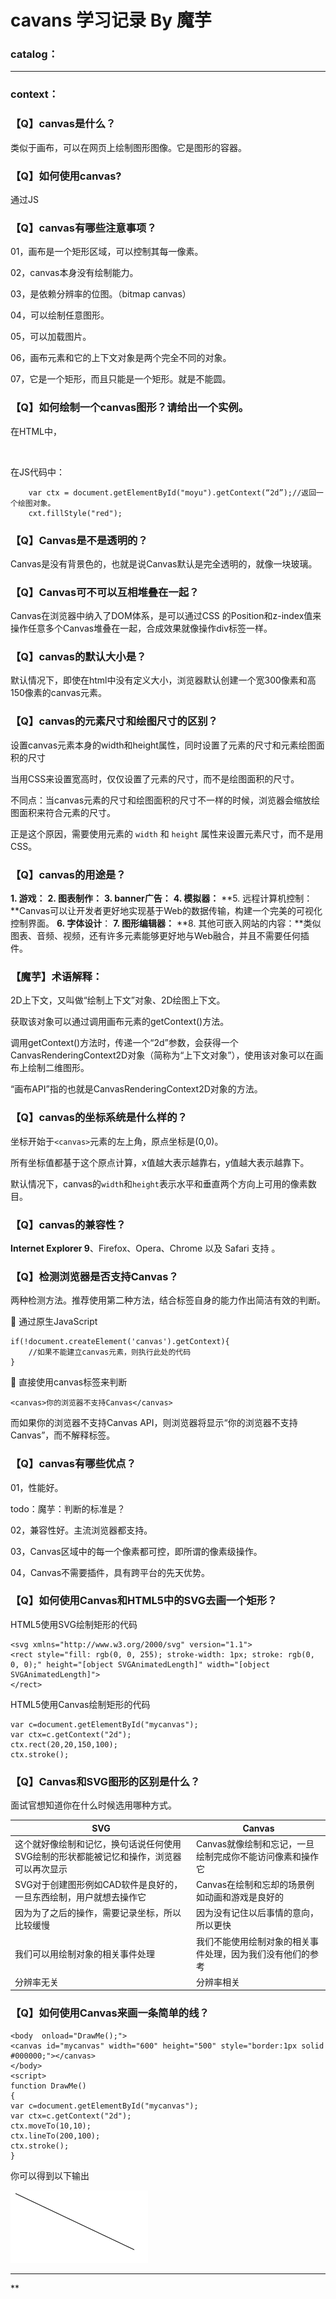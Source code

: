 # cavans 学习记录 By 魔芋



### catalog：











---



### context：



### 【Q】canvas是什么？

类似于画布，可以在网页上绘制图形图像。它是图形的容器。

### 【Q】如何使用canvas?

通过JS



### 【Q】canvas有哪些注意事项？

01，画布是一个矩形区域，可以控制其每一像素。

02，canvas本身没有绘制能力。

03，是依赖分辨率的位图。（bitmap canvas）

04，可以绘制任意图形。

05，可以加载图片。

06，画布元素和它的上下文对象是两个完全不同的对象。

07，它是一个矩形，而且只能是一个矩形。就是不能圆。





### 【Q】如何绘制一个canvas图形？请给出一个实例。

在HTML中，

​	<canvas id="moyu"></canvas>

在JS代码中：

```
	var ctx = document.getElementById("moyu").getContext(“2d”);//返回一个绘图对象。
	cxt.fillStyle("red");
```





### 【Q】Canvas是不是透明的？

Canvas是没有背景色的，也就是说Canvas默认是完全透明的，就像一块玻璃。

### 【Q】Canvas可不可以互相堆叠在一起？

Canvas在浏览器中纳入了DOM体系，是可以通过CSS 的Position和z-index值来操作任意多个Canvas堆叠在一起，合成效果就像操作div标签一样。

### 【Q】canvas的默认大小是？

默认情况下，即使在html中没有定义大小，浏览器默认创建一个宽300像素和高150像素的canvas元素。

### 【Q】canvas的元素尺寸和绘图尺寸的区别？

设置canvas元素本身的width和height属性，同时设置了元素的尺寸和元素绘图面积的尺寸

当用CSS来设置宽高时，仅仅设置了元素的尺寸，而不是绘图面积的尺寸。

不同点：当canvas元素的尺寸和绘图面积的尺寸不一样的时候，浏览器会缩放绘图面积来符合元素的尺寸。

正是这个原因，需要使用元素的 `width` 和 `height` 属性来设置元素尺寸，而不是用CSS。



### 【Q】canvas的用途是？

**1. 游戏：**
**2. 图表制作：**
**3. banner广告：**
**4. 模拟器：**
**5. 远程计算机控制：**Canvas可以让开发者更好地实现基于Web的数据传输，构建一个完美的可视化控制界面。
**6. 字体设计**：
**7. 图形编辑器：**
**8. 其他可嵌入网站的内容：**类似图表、音频、视频，还有许多元素能够更好地与Web融合，并且不需要任何插件。



### 【魔芋】术语解释：

2D上下文，又叫做“绘制上下文”对象、2D绘图上下文。

获取该对象可以通过调用画布元素的getContext()方法。

调用getContext()方法时，传递一个“2d”参数，会获得一个CanvasRenderingContext2D对象（简称为“上下文对象”），使用该对象可以在画布上绘制二维图形。

“画布API”指的也就是CanvasRenderingContext2D对象的方法。



### 【Q】canvas的坐标系统是什么样的？

坐标开始于`<canvas>`元素的左上角，原点坐标是(0,0)。

所有坐标值都基于这个原点计算，x值越大表示越靠右，y值越大表示越靠下。

默认情况下，canvas的`width`和`height`表示水平和垂直两个方向上可用的像素数目。





### 【Q】canvas的兼容性？

**Internet Explorer 9**、Firefox、Opera、Chrome 以及 Safari 支持 。





### 【Q】检测浏览器是否支持Canvas？

两种检测方法。推荐使用第二种方法，结合标签自身的能力作出简洁有效的判断。

 通过原生JavaScript

```
if(!document.createElement('canvas').getContext){
    //如果不能建立canvas元素，则执行此处的代码
}
```
 直接使用canvas标签来判断

```
<canvas>你的浏览器不支持Canvas</canvas>
```

而如果你的浏览器不支持Canvas API，则浏览器将显示“你的浏览器不支持Canvas”，而不解释<canvas></canvas>标签。



### 【Q】canvas有哪些优点？

01，性能好。

todo：魔芋：判断的标准是？

02，兼容性好。主流浏览器都支持。

03，Canvas区域中的每一个像素都可控，即所谓的像素级操作。

04，Canvas不需要插件，具有跨平台的先天优势。





### 【Q】如何使用Canvas和HTML5中的SVG去画一个矩形？

HTML5使用SVG绘制矩形的代码

```
<svg xmlns="http://www.w3.org/2000/svg" version="1.1">
<rect style="fill: rgb(0, 0, 255); stroke-width: 1px; stroke: rgb(0, 0, 0);" height="[object SVGAnimatedLength]" width="[object SVGAnimatedLength]">
</rect>
```

HTML5使用Canvas绘制矩形的代码

```
var c=document.getElementById("mycanvas");
var ctx=c.getContext("2d");
ctx.rect(20,20,150,100);
ctx.stroke();
```



### 【Q】Canvas和SVG图形的区别是什么？

面试官想知道你在什么时候选用哪种方式。

| SVG                                                          | Canvas                                                     |
| ------------------------------------------------------------ | ---------------------------------------------------------- |
| 这个就好像绘制和记忆，换句话说任何使用SVG绘制的形状都能被记忆和操作，浏览器可以再次显示 | Canvas就像绘制和忘记，一旦绘制完成你不能访问像素和操作它   |
| SVG对于创建图形例如CAD软件是良好的，一旦东西绘制，用户就想去操作它 | Canvas在绘制和忘却的场景例如动画和游戏是良好的             |
| 因为为了之后的操作，需要记录坐标，所以比较缓慢               | 因为没有记住以后事情的意向，所以更快                       |
| 我们可以用绘制对象的相关事件处理                             | 我们不能使用绘制对象的相关事件处理，因为我们没有他们的参考 |
| 分辨率无关                                                   | 分辨率相关                                                 |





### 【Q】如何使用Canvas来画一条简单的线？

```
<body  onload="DrawMe();">
<canvas id="mycanvas" width="600" height="500" style="border:1px solid #000000;"></canvas>
</body>
<script>
function DrawMe()
{
var c=document.getElementById("mycanvas");
var ctx=c.getContext("2d");
ctx.moveTo(10,10);
ctx.lineTo(200,100);
ctx.stroke();
}
```

你可以得到以下输出



 ![52711075243](canvas.assets/1527110752432.png)





---











































































**